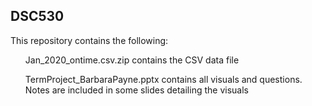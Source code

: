 ## DSC530

This repository contains the following:

<ul>Jan_2020_ontime.csv.zip contains the CSV data file</ul>
<ul>TermProject_BarbaraPayne.pptx contains all visuals and questions. Notes are included in some slides detailing the visuals</ul>
